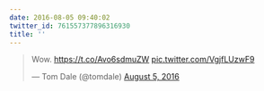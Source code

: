 ```yaml
---
date: 2016-08-05 09:40:02
twitter_id: 761557377896316930
title: ''
---
```


<blockquote class="twitter-tweet"><p lang="und" dir="ltr">Wow. <a href="https://t.co/Avo6sdmuZW">https://t.co/Avo6sdmuZW</a> <a href="https://t.co/VgjfLUzwF9">pic.twitter.com/VgjfLUzwF9</a></p>&mdash; Tom Dale (@tomdale) <a href="https://twitter.com/tomdale/status/761554469129773056?ref_src=twsrc%5Etfw">August 5, 2016</a></blockquote>
<script async src="https://platform.twitter.com/widgets.js" charset="utf-8"></script>
